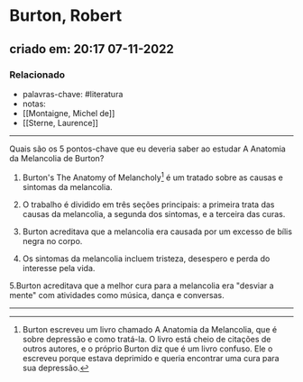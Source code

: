 # Burton, Robert
## criado em: 20:17 07-11-2022

### Relacionado
- palavras-chave: #literatura 
- notas: 
- [[Montaigne, Michel de]]
- [[Sterne, Laurence]]
---
Quais são os 5 pontos-chave que eu deveria saber ao estudar A Anatomia da Melancolia de Burton?

1. Burton's The Anatomy of Melancholy[^1] é um tratado sobre as causas e sintomas da melancolia.

2. O trabalho é dividido em três seções principais: a primeira trata das causas da melancolia, a segunda dos sintomas, e a terceira das curas.

3. Burton acreditava que a melancolia era causada por um excesso de bílis negra no corpo.

4. Os sintomas da melancolia incluem tristeza, desespero e perda do interesse pela vida.

5.Burton acreditava que a melhor cura para a melancolia era "desviar a mente" com atividades como música, dança e conversas.

---


[^1]:  Burton escreveu um livro chamado A Anatomia da Melancolia, que é sobre depressão e como tratá-la. O livro está cheio de citações de outros autores, e o próprio Burton diz que é um livro confuso. Ele o escreveu porque estava deprimido e queria encontrar uma cura para sua depressão.